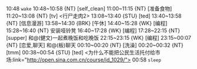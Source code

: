 10:48 `wake`
10:48~10:58 {NT} [self_clean]
11:00~11:15 {NT} [准备食物]
11:20~13:08 {NT} [tv] <行尸走肉2>
13:08~13:40 {STU} [ted] <OTD>
13:40~13:58 {NT} [信息漫游]
13:58~14:30 {BRK} [午休]
14:40~15:28 {WK} [编程] <life-time-tracker>
15:28~16:40 {NT} 安装哑铃凳
16:40~17:28 {WK} [编程] <life-time-tracker>
17:28~22:15 {NT} [supper] 和@(健文)一起煮晚饭和吃晚饭
22:15~23:15 {WK} [编程] <life-time-tracker>
23:15~00:07 {NT} [恋爱,聊天] 和@(板)聊天
00:10~00:20 {NT} [洗澡]
00:20~00:32 {NT} [tmm]
00:38~00:54 {STU} [ted] <为什么不能把公民生活托付给市场:link="http://open.sina.com.cn/course/id_1029/">
00:58 `sleep`